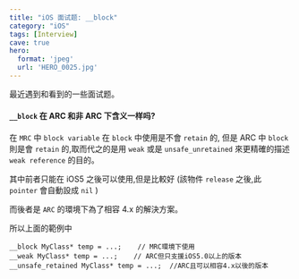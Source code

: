 ```yaml
---
title: "iOS 面试题: __block"
category: "iOS"
tags: [Interview]
cave: true
hero:
  format: 'jpeg'
  url: 'HERO_0025.jpg'
---
```

最近遇到和看到的一些面试题。

#### `__block` 在 ARC 和非 ARC 下含义一样吗?

在 `MRC` 中 `block variable` 在 `block` 中使用是不會 `retain` 的, 但是 ARC 中 `block` 則是會 `retain` 的,取而代之的是用 `weak` 或是 `unsafe_unretained` 來更精確的描述 `weak reference` 的目的。

其中前者只能在 iOS5 之後可以使用,但是比較好 (該物件 `release` 之後,此 `pointer` 會自動設成 `nil` )

而後者是 `ARC` 的環境下為了相容 4.x 的解決方案。

所以上面的範例中

```objc
__block MyClass* temp = ...;    // MRC環境下使用
__weak MyClass* temp = ...;    // ARC但只支援iOS5.0以上的版本
__unsafe_retained MyClass* temp = ...;  //ARC且可以相容4.x以後的版本
```
